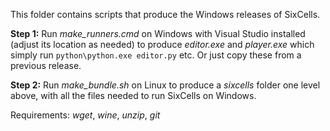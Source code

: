 This folder contains scripts that produce the Windows releases of SixCells.

**Step 1:** Run *make_runners.cmd* on Windows with Visual Studio installed (adjust its location as needed) to produce *editor.exe* and *player.exe* which simply run `python\python.exe editor.py` etc.
Or just copy these from a previous release.

**Step 2:** Run *make_bundle.sh* on Linux to produce a *sixcells* folder one level above, with all the files needed to run SixCells on Windows.

Requirements: *wget*, *wine*, *unzip*, *git*
